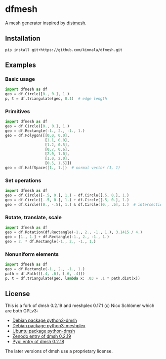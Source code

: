 # dfmesh

A mesh generator inspired by [distmesh](http://persson.berkeley.edu/distmesh/).

## Installation

```
pip install git+https://github.com/kinnala/dfmesh.git
```

## Examples

### Basic usage

```python
import dfmesh as df
geo = df.Circle([0., 0.], 1.)
p, t = df.triangulate(geo, 0.1)  # edge length
```

### Primitives

```python
import dfmesh as df
geo = df.Circle([0., 0.], 1.)
geo = df.Rectangle(-1., 2., -1., 1.)
geo = df.Polygon([[0.0, 0.0],
                  [1.1, 0.0],
                  [1.2, 0.5],
                  [0.7, 0.6],
                  [2.0, 1.0],
                  [1.0, 2.0],
                  [0.5, 1.5]])
geo = df.HalfSpace([1., 1.])  # normal vector (1, 1)
```

### Set operations

```python
import dfmesh as df
geo = df.Circle([-.5, 0.], 1.) - df.Circle([.5, 0.], 1.)
geo = df.Circle([-.5, 0.], 1.) + df.Circle([.5, 0.], 1.)
geo = df.Circle([0., -.5], 1.) & df.Circle([0., .5], 1.)  # intersection
```

### Rotate, translate, scale

```python
import dfmesh as df
geo = df.Rotation(df.Rectangle(-1., 2., -1., 1.), 3.1415 / 4.)
geo = [1., 1.] + df.Rectangle(-1., 2., -1., 1.)
geo = 2. * df.Rectangle(-1., 2., -1., 1.)
```

### Nonuniform elements

```python
import dfmesh as df
geo = df.Rectangle(-1., 2., -1., 1.)
path = df.Path([[.4, .6], [.6, .4]])
p, t = df.triangulate(geo, lambda x: .03 + .1 * path.dist(x))
```

## License

This is a fork of dmsh 0.2.19 and meshplex 0.17.1 (c) Nico Schlömer which
are both GPLv3:

- [Debian package python3-dmsh](https://packages.debian.org/bookworm/python3-dmsh)
- [Debian package python3-meshplex](https://packages.debian.org/bookworm/python3-meshplex)
- [Ubuntu package python-dmsh](https://launchpad.net/ubuntu/+source/python-dmsh)
- [Zenodo entry of dmsh 0.2.19](https://zenodo.org/records/6053014)
- [Pypi entry of dmsh 0.2.18](https://web.archive.org/web/20211204014637/https://pypi.org/project/dmsh/)

The later versions of dmsh use a proprietary license.
